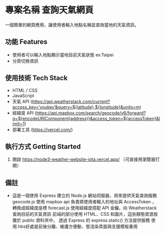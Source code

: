 # 專案名稱 查詢天氣網頁

一個簡單的網頁應用，讓使用者輸入地點名稱並查詢當地的天氣資訊。

## 功能 Features

- 使用者可以輸入地點顯示當地目前天氣狀態 ex:Taipei
- 分頁切換資訊

## 使用技術 Tech Stack

- HTML / CSS
- JavaScript
- 天氣 API (https://api.weatherstack.com/current?access_key=‘youkey’&query=${latitude},${longitude}&units=m)
- 經緯度 API (https://api.mapbox.com/search/geocode/v6/forward?q=${encodeURIComponent(address)}&access_token=${accessToken}&limit=1)
- 部署工具 (https://vercel.com/)

## 執行方式 Getting Started
1. 開啟 https://node3-weather-website-iota.vercel.app/ （可直接用瀏覽器打開）

## 備註
- 這是一個使用 Express 建立的 Node.js 網站伺服器，用來提供天氣查詢服務
geocode.js 使用 mapbox api 負責將使用者輸入的地址與 AccessToken ，轉換成經緯度座標
forecast.js 使用經緯度搭配 API 金鑰，向 Weatherstack 查詢目前的天氣資訊
前端的部分使用 HTML、CSS 和圖片，這些靜態資源放置於 public 資料夾中，
透過 Express 的 express.static() 方法提供服務
使用.hbs好處是前後分離、維護方便動、態渲染頁面與支援模板重用
